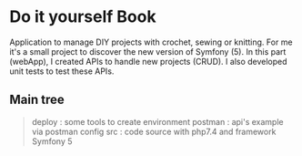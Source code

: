 # Do it yourself Book
Application to manage DIY projects with crochet, sewing or knitting. For me it's a small project to discover the new version of Symfony (5). In this part (webApp), I created APIs to handle new projects (CRUD). I also developed unit tests to test these APIs.
## Main tree
>deploy : some tools to create environment
>postman : api's example via postman config
>src : code source with php7.4 and framework Symfony 5
